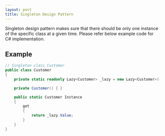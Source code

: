```yaml
---
layout: post
title: Singleton Design Pattern
---
```


Singleton design pattern makes sure that there should be only one instance of the specific class at a given time. Please refer below example code for C# implementation.

## Example

```csharp
// Singleton class Customer
public class Customer
{
    private static readonly Lazy<Customer> _lazy = new Lazy<Customer>(() => new Customer());

    private Customer() { }

    public static Customer Instance
    {
        get
        {
            return _lazy.Value;
        }
    }
}
```
